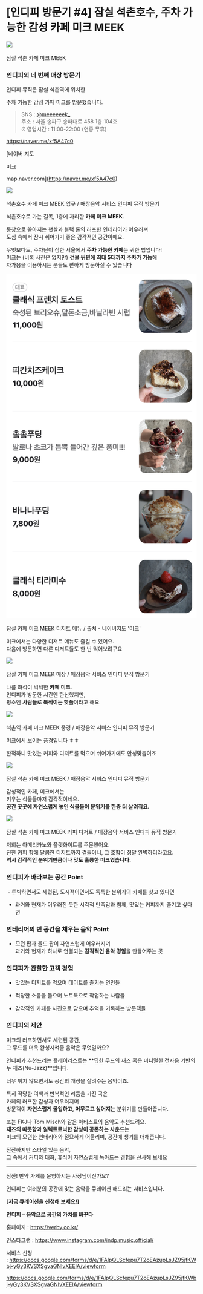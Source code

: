 [인디피 방문기 #4] 잠실 석촌호수, 주차 가능한 감성 카페 미크 MEEK
=
![](./images/bd46cb2860cee8518285528f2efd69ff.png)

잠실 석촌 카페 미크 MEEK

### **인디피의 네 번째 매장 방문기**

인디피 뮤직은 잠실 석촌역에 위치한

주차 가능한 감성 카페 미크를 방문했습니다.

> SNS : [@meeeeeek\_](https://www.instagram.com/meeeeeek_/)  
>  주소 : 서울 송파구 송파대로 458 1층 104호  
> ⏰ 영업시간 : 11:00-22:00 (연중 무휴)

<https://naver.me/xf5A47c0>

[네이버 지도

미크

map.naver.com](https://naver.me/xf5A47c0)

![](./images/2702ea4f6ad8b9934a0a4b82b06c923f.png)

석촌호수 카페 미크 MEEK 입구 / 매장음악 서비스 인디피 뮤직 방문기

석촌호수로 가는 길목, 1층에 자리한 **카페 미크 MEEK**.

통창으로 쏟아지는 햇살과 블랙 톤의 러프한 인테리어가 어우러져  
도심 속에서 잠시 쉬어가기 좋은 감각적인 공간이에요.

무엇보다도, 주차난이 심한 서울에서 **주차 가능한 카페**는 귀한 법입니다!  
미크는 (비록 사진은 없지만) **건물 뒤편에 최대 5대까지 주차가 가능**해  
자가용을 이용하시는 분들도 편하게 방문하실 수 있습니다

![](./images/d6517a7838fb49e9f955aae287210a66.png)

잠실 카페 미크 MEEK 디저트 메뉴 / 출처 - 네이버지도 '미크'

미크에서는 다양한 디저트 메뉴도 즐길 수 있어요.  
다음에 방문하면 다른 디저트들도 한 번 먹어보려구요

![](./images/c94e05033621c775f00836fd46922dbb.png)

잠실 카페 미크 MEEK 매장 / 매장음악 서비스 인디피 뮤직 방문기

나름 좌석이 넉넉한 **카페 미크**.  
인디피가 방문한 시간엔 한산했지만,  
평소엔 **사람들로 북적이는 핫플**이라고 해요

![](./images/e5ecaef13a77bb77793ca3764b1b9a14.png)

석촌역 카페 미크 MEEK 풍경 / 매장음악 서비스 인디피 뮤직 방문기

미크에서 보이는 풍경입니다 ㅎㅎ

한적하니 맛있는 커피와 디저트를 먹으며 쉬어가기에도 안성맞춤이죠

![](./images/934cf80b71e4a4b25139a3a0f544fdc7.png)

잠실 석촌 카페 미크 MEEK / 매장음악 서비스 인디피 뮤직 방문기

감성적인 카페, 미크에서는  
키우는 식물들마저 감각적이네요.  
**공간 곳곳에 자연스럽게 놓인 식물들이 분위기를 한층 더 살려줘요.**

![](./images/7f24cfd7889c023d31ae67c0f00b4d66.png)

잠실 석촌 카페 미크 MEEK 커피 디저트 / 매장음악 서비스 인디피 뮤직 방문기

저희는 아메리카노와 플랫화이트를 주문했어요.  
진한 커피 향에 달콤한 디저트까지 곁들이니, 그 조합이 정말 완벽하더라고요.  
**역시 감각적인 분위기만큼이나 맛도 훌륭한 미크였습니다.**

### **인디피가 바라보는 공간 Point**

 - 투박하면서도 세련된, 도시적이면서도 독특한 분위기의 카페를 찾고 있다면  
- 과거와 현재가 어우러진 듯한 시각적 만족감과 함께, 맛있는 커피까지 즐기고 싶다면

### **인테리어의 빈 공간을 채우는 음악 Point**

- 모던 팝과 올드 팝이 자연스럽게 어우러지며  
과거와 현재가 하나로 연결되는 **감각적인 음악 경험**을 만들어주는 곳

### **인디피가 관찰한 고객 경험**

- 맛있는 디저트를 먹으며 데이트를 즐기는 연인들

- 적당한 소음을 들으며 노트북으로 작업하는 사람들

- 감각적인 카페를 사진으로 담으며 추억을 기록하는 방문객들

### **인디피의 제안**

미크의 러프하면서도 세련된 공간,  
그 무드를 더욱 완성시켜줄 음악은 무엇일까요?

인디피가 추천드리는 플레이리스트는 **딥한 무드의 재즈 혹은 미니멀한 전자음 기반의 누 재즈(Nu-Jazz)**입니다.

너무 튀지 않으면서도 공간의 개성을 살려주는 음악이죠.

특히 적당한 여백과 반복적인 리듬을 가진 곡은  
카페의 러프한 감성과 어우러지며  
방문객이 **자연스럽게 몰입하고, 머무르고 싶어지는** 분위기를 만들어줍니다.

또는 FKJ나 Tom Misch와 같은 아티스트의 음악도 추천드려요.  
**재즈의 따뜻함과 일렉트로닉한 감성이 공존하는 사운드**는  
미크의 모던한 인테리어와 절묘하게 어울리며, 공간에 생기를 더해줍니다.

잔잔하지만 스타일 있는 음악,  
그 속에서 커피와 대화, 휴식이 자연스럽게 녹아드는 경험을 선사해 보세요

---

잠깐! 만약 가게를 운영하시는 사장님이신가요?

인디피는 여러분의 공간에 맞는 음악을 큐레이션 해드리는 서비스입니다.

**[지금 큐레이션을 신청해 보세요!]**

**인디피 – 음악으로 공간의 가치를 바꾸다**

홈페이지 : <https://verby.co.kr/>

인스타그램 : <https://www.instagram.com/indp.music.official/>

서비스 신청 : <https://docs.google.com/forms/d/e/1FAIpQLScfepu7T2oEAzupLsJZ95jfKWbj-yGy3KVSXSgvaGNIvXEElA/viewform>

<https://docs.google.com/forms/d/e/1FAIpQLScfepu7T2oEAzupLsJZ95jfKWbj-yGy3KVSXSgvaGNIvXEElA/viewform>